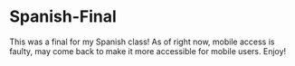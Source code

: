 # Spanish-Final
This was a final for my Spanish class! As of right now, mobile access is faulty, may come back to make it more accessible for mobile users. Enjoy!
